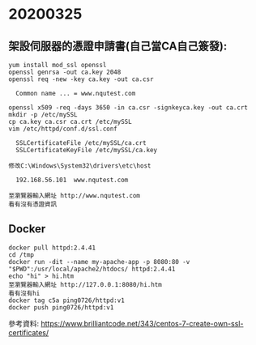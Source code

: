 # 20200325
## 架設伺服器的憑證申請書(自己當CA自己簽發):

```
yum install mod_ssl openssl
openssl genrsa -out ca.key 2048
openssl req -new -key ca.key -out ca.csr

  Common name ... = www.nqutest.com
  
openssl x509 -req -days 3650 -in ca.csr -signkeyca.key -out ca.crt
mkdir -p /etc/mySSL
cp ca.key ca.csr ca.crt /etc/mySSL
vim /etc/httpd/conf.d/ssl.conf

  SSLCertificateFile /etc/mySSL/ca.crt
  SSLCertificateKeyFile /etc/mySSL/ca.key

修改C:\Windows\System32\drivers\etc\host

  192.168.56.101  www.nqutest.com

至瀏覽器輸入網址 http://www.nqutest.com
看有沒有憑證資訊
```

## Docker

```
docker pull httpd:2.4.41
cd /tmp
docker run -dit --name my-apache-app -p 8080:80 -v "$PWD":/usr/local/apache2/htdocs/ httpd:2.4.41
echo "hi" > hi.htm
至瀏覽器輸入網址 http://127.0.0.1:8080/hi.htm
看有沒有hi
docker tag c5a ping0726/httpd:v1
docker push ping0726/httpd:v1
```
參考資料:
https://www.brilliantcode.net/343/centos-7-create-own-ssl-certificates/

